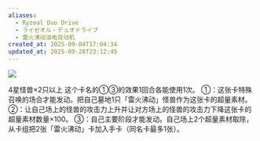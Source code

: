 ```yaml
---
aliases:
  - Ryzeal Duo Drive
  - ライゼオル・デュオドライブ
  - 雷火沸动油电双动机
created_at: 2025-09-04T17:04:34
updated_at: 2025-09-28T23:12:45
---
```


![](https://cdn.233.momobako.com/ygopro/pics/7511613.jpg!half)

4星怪兽×2只以上
这个卡名的①③的效果1回合各能使用1次。
①：这张卡特殊召唤的场合才能发动。把自己墓地1只「雷火沸动」怪兽作为这张卡的超量素材。
②：让自己场上的怪兽的攻击力上升并让对方场上的怪兽的攻击力下降这张卡的超量素材数量×100。
③：自己主要阶段才能发动。自己场上2个超量素材取除，从卡组把2张「雷火沸动」卡加入手卡（同名卡最多1张）。
